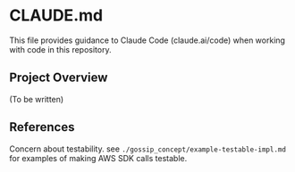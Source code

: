 # CLAUDE.md

This file provides guidance to Claude Code (claude.ai/code) when working with code in this repository.

## Project Overview

(To be written)

## References

Concern about testability. see `./gossip_concept/example-testable-impl.md` for examples of making AWS SDK calls testable.
